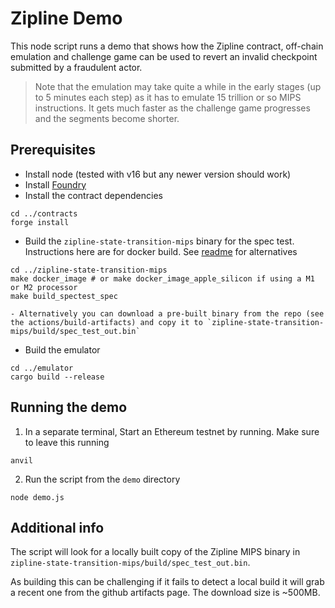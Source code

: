 # Zipline Demo

This node script runs a demo that shows how the Zipline contract, off-chain emulation and challenge game can be used to revert an invalid checkpoint submitted by a fraudulent actor.

> Note that the emulation may take quite a while in the early stages (up to 5 minutes each step) as it has to emulate 15 trillion or so MIPS instructions. It gets much faster as the challenge game progresses and the segments become shorter. 

## Prerequisites

- Install node (tested with v16 but any newer version should work)
- Install [Foundry](https://getfoundry.sh/)
- Install the contract dependencies
```shell
cd ../contracts
forge install
```
- Build the `zipline-state-transition-mips` binary for the spec test. Instructions here are for docker build. See [readme](../zipline-state-transition-mips/README.md) for alternatives
```shell
cd ../zipline-state-transition-mips
make docker_image # or make docker_image_apple_silicon if using a M1 or M2 processor
make build_spectest_spec
```
    - Alternatively you can download a pre-built binary from the repo (see the actions/build-artifacts) and copy it to `zipline-state-transition-mips/build/spec_test_out.bin`

- Build the emulator
```shell
cd ../emulator
cargo build --release
```
## Running the demo

1. In a separate terminal, Start an Ethereum testnet by running. Make sure to leave this running

```shell
anvil

```

2. Run the script from the `demo` directory

```shell
node demo.js
```

## Additional info

The script will look for a locally built copy of the Zipline MIPS binary in `zipline-state-transition-mips/build/spec_test_out.bin`. 

As building this can be challenging if it fails to detect a local build it will grab a recent one from the github artifacts page. The download size is ~500MB. 
